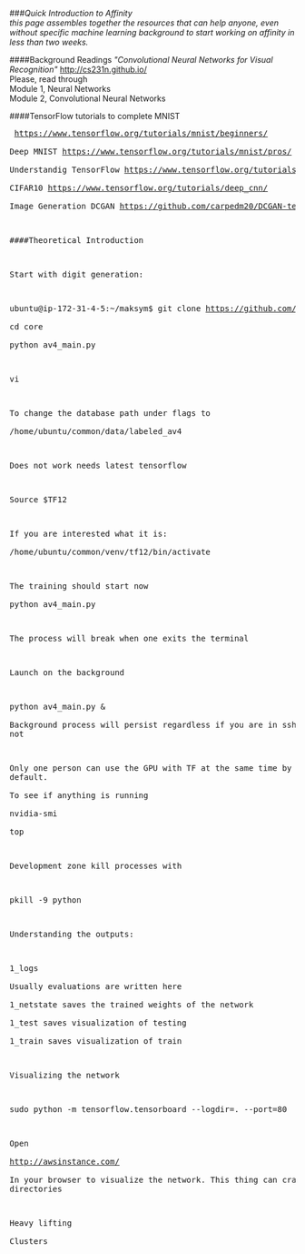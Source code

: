 ###_Quick Introduction to Affinity_  
_this page assembles together the resources that can help anyone, even without specific machine learning background to start working on affinity in less than two weeks._

####Background Readings
_"Convolutional Neural Networks for Visual Recognition"_
http://cs231n.github.io/  
Please, read through  
Module 1, Neural Networks      
Module 2, Convolutional Neural Networks   

####TensorFlow tutorials to complete
MNIST <pre>                   https://www.tensorflow.org/tutorials/mnist/beginners/  
Deep MNIST                  https://www.tensorflow.org/tutorials/mnist/pros/  
Understandig TensorFlow     https://www.tensorflow.org/tutorials/mnist/tf/  
CIFAR10                     https://www.tensorflow.org/tutorials/deep_cnn/  
Image Generation DCGAN      https://github.com/carpedm20/DCGAN-tensorflow  

####Theoretical Introduction

Start with digit generation:  
  
ubuntu@ip-172-31-4-5:~/maksym$ git clone https://github.com/mitaffinity/core.git  
cd core  
python av4_main.py  

vi 

To change the database path under flags to   
/home/ubuntu/common/data/labeled_av4  

Does not work needs latest tensorflow  

Source $TF12  

If you are interested what it is:  
/home/ubuntu/common/venv/tf12/bin/activate  
  
The training should start now  
python av4_main.py  

The process will break when one exits the terminal  

Launch on the background  

python av4_main.py &  
Background process will persist regardless if you are in ssh session or not  

Only one person can use the GPU with TF at the same time by default.  
To see if anything is running  
nvidia-smi  
top  

Development zone kill processes with  

pkill -9 python  

Understanding the outputs:  

1_logs   
Usually evaluations are written here  
1_netstate saves the trained weights of the network  
1_test saves visualization of testing  
1_train saves visualization of train  

Visualizing the network  

sudo python -m tensorflow.tensorboard --logdir=. --port=80  

Open  
http://awsinstance.com/  
In your browser to visualize the network. This thing can crawl all the directories  

Heavy lifting  
Clusters  



